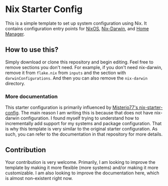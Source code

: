 # Nix Starter Config

This is a simple template to set up system configuration using Nix. It contains configuration entry points for [NixOS](https://nixos.org/), [Nix-Darwin](https://github.com/LnL7/nix-darwin), and [Home Manager](https://github.com/nix-community/home-manager/).

## How to use this?

Simply download or clone this repository and begin editing. Feel free to remove sections you don't need. For example, if you don't need nix-darwin, remove it from `flake.nix` from `inputs` and the section with `darwinConfigurations`. And then you can also remove the `nix-darwin` directory.

### More documentation

This starter configuration is primarily influenced by [Misterio77's nix-starter-config](https://github.com/Misterio77/nix-starter-configs). The main reason I am writing this is because that does not have nix-darwin configuration. I found myself trying to understand how to incrementally add support for my systems and package configuration. That is why this template is very similar to the original starter configuration. As such, you can refer to the documentation in that repository for more details.

## Contribution

Your contribution is very welcome. Primarily, I am looking to improve the template by making it more flexible (more systems) and/or making it more customizable. I am also looking to improve the documentation here, which is almost non-existent right now.
